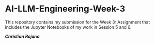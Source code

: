 # AI-LLM-Engineering-Week-3

This repository contains my submission for the Week 3: Assignment that includes the Jupyter Notebooks of my work in Session 5 and 6.

***Christian Rojano***
